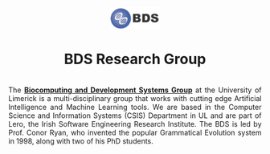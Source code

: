 <div align="center">
  <img src="https://github.com/bdsul/.github/blob/main/profile/bds_logo.png" alt="BDS" width="100px">
  <br>
  <h1>BDS Research Group</h1>
</div>
<br>
<div align="justify">
  The <strong><a href="https://bds.ul.ie">Biocomputing and Development Systems Group</a></strong> at the University of Limerick is a multi-disciplinary group that works with cutting edge Artificial Intelligence and Machine Learning tools. We are based in the Computer Science and Information Systems (CSIS) Department in UL and are part of Lero, the Irish Software Engineering Research Institute. The BDS is led by Prof. Conor Ryan, who invented the popular Grammatical Evolution system in 1998, along with two of his PhD students.
</div>
